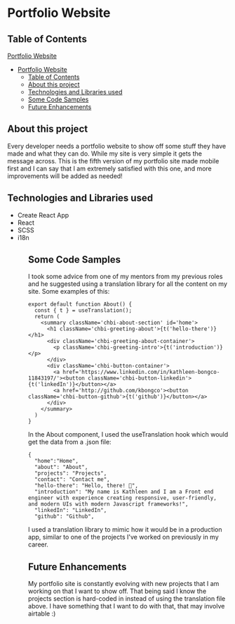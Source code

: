 # Portfolio Website 

## Table of Contents
[Portfolio Website](#PortfolioWebsite)
- [Portfolio Website](#portfolio-website)
  - [Table of Contents](#table-of-contents)
  - [About this project](#about-this-project)
  - [Technologies and Libraries used](#technologies-and-libraries-used)
  - [Some Code Samples](#some-code-samples)
  - [Future Enhancements](#future-enhancements)

## About this project
Every developer needs a portfolio website to show off some stuff they have made and what they can do. While my site is very simple it gets the message across. This is the fifth version of my portfolio site made mobile first and I can say that I am extremely satisfied with this one, and more improvements will be added as needed! 

## Technologies and Libraries used
<ul>
<li> Create React App</li>
<li> React</li>
<li> SCSS</li>
<li> i18n</li>
<ul>

## Some Code Samples
I took some advice from one of my mentors from my previous roles and he suggested using a translation library for all the content on my site. Some examples of this: 

```
export default function About() {
  const { t } = useTranslation();
  return (
    <summary className='chbi-about-section' id='home'>
      <h1 className='chbi-greeting-about'>{t('hello-there')}</h1>
      <div className='chbi-greeting-about-container'>
        <p className='chbi-greeting-intro'>{t('introduction')} </p>
      </div>
      <div className='chbi-button-container'>
        <a href='https://www.linkedin.com/in/kathleen-bongco-11843197/'><button className='chbi-button-linkedin'>{t('linkedIn')}</button></a>
        <a href='http://github.com/kbongco'><button className='chbi-button-github'>{t('github')}</button></a>
      </div>
    </summary>
  )
}
```

In the About component, I used the useTranslation hook which would get the data from a .json file: 

```
{
  "home":"Home",
  "about": "About",
  "projects": "Projects",
  "contact": "Contact me",
  "hello-there": "Hello, there! 👀",
  "introduction": "My name is Kathleen and I am a Front end engineer with experience creating responsive, user-friendly, and modern UIs with modern Javascript frameworks!",
  "linkedIn": "LinkedIn",
  "github": "Github",
```

I used a translation library to mimic how it would be in a production app, similar to one of the projects I've worked on previously in my career. 

## Future Enhancements

My portfolio site is constantly evolving with new projects that I am working on that I want to show off. That being said I know the projects section is hard-coded in instead of using the translation file above. I have something that I want to do with that, that may involve airtable :) 
